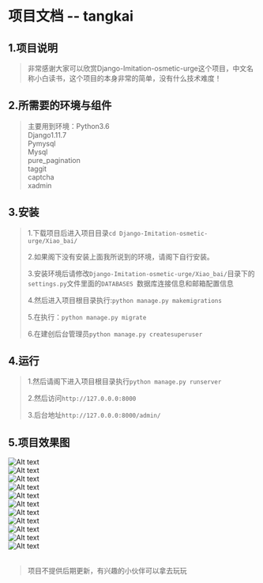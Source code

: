 项目文档
-- tangkai
=============
1.项目说明
-------------
>非常感谢大家可以欣赏Django-Imitation-osmetic-urge这个项目，中文名称小白读书，这个项目的本身非常的简单，没有什么技术难度！

2.所需要的环境与组件
-------------
>主要用到环境：Python3.6<br/>
>Django1.11.7<br/>
>Pymysql<br/>
>Mysql<br/>
>pure_pagination<br/>
>taggit<br/>
>captcha<br/>
>xadmin<br/>

3.安装
-------------
>1.下载项目后进入项目目录```cd Django-Imitation-osmetic-urge/Xiao_bai/```<br/>
>
>2.如果阁下没有安装上面我所说到的环境，请阁下自行安装。<br/>
>
>3.安装环境后请修改```Django-Imitation-osmetic-urge/Xiao_bai/```目录下的```settings.py```文件里面的```DATABASES ```数据库连接信息和邮箱配置信息<br/>
>
>4.然后进入项目根目录执行:```python manage.py makemigrations```<br/>
>
>5.在执行：```python manage.py migrate```
>
>6.在建创后台管理员```python manage.py createsuperuser```
><br/>


4.运行
-------------
>1.然后请阁下进入项目根目录执行```python manage.py runserver```<br/>
>
>2.然后访问```http://127.0.0.0:8000```<br/>
>
>3.后台地址```http://127.0.0.0:8000/admin/```<br/>
>

5.项目效果图
-------------
![Alt text](./images/1.png)<br/>
![Alt text](./images/2.png)<br/>
![Alt text](./images/3.png)<br/>
![Alt text](./images/4.png)<br/>
![Alt text](./images/5.png)<br/>
![Alt text](./images/6.png)<br/>
![Alt text](./images/7.png)<br/>
![Alt text](./images/8.png)<br/>
![Alt text](./images/9.png)<br/>
![Alt text](./images/10.png)<br/>
![Alt text](./images/11.png)<br/>
<br/>
>项目不提供后期更新，有兴趣的小伙伴可以拿去玩玩
